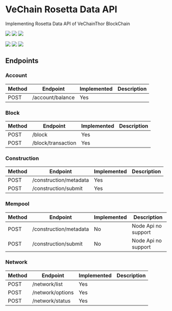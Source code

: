 # VeChain Rosetta Data API

Implementing Rosetta Data API of VeChainThor BlockChain

[![](https://badgen.net/badge/VeChainThorNode/=1.3.1)]()
[![](https://badgen.net/badge/Network/main,test?list=|)]()
[![](https://badgen.net/badge/Rosetta/=1.3.1)]()

[![](https://badgen.net/badge/node/>=12.16)]()
[![](https://badgen.net/badge/typescript/>=3.8.3?icon=typescript&label)]()
[![](https://badgen.net/badge/docker/>=19.03.8?icon=docker&label)]()

## Endpoints

### Account

Method| Endpoint | Implemented | Description
---------|----------|---------|---------
POST | /account/balance | Yes

### Block

Method| Endpoint | Implemented | Description
---------|----------|---------|---------
POST | /block | Yes
POST | /block/transaction | Yes

### Construction

Method| Endpoint | Implemented | Description
---------|----------|---------|---------
POST | /construction/metadata | Yes
POST | /construction/submit | Yes

### Mempool

Method| Endpoint | Implemented | Description
---------|----------|---------|---------
POST | /construction/metadata | No | Node Api no support
POST | /construction/submit | No | Node Api no support

### Network

Method| Endpoint | Implemented | Description
---------|----------|---------|---------
POST | /network/list | Yes |
POST | /network/options | Yes |
POST | /network/status | Yes |
